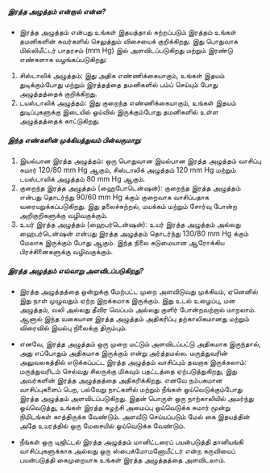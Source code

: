 ##### இரத்த அழுத்தம் என்றால் என்ன?
* இரத்த அழுத்தம் என்பது உங்கள் இதயத்தால் சுற்றப்படும் இரத்தம் உங்கள் தமனிகளின் சுவர்களில் செலுத்தும் விசையைக் குறிக்கிறது. இது பொதுவாக மில்லிமீட்டர் பாதரசம் (mm Hg) இல் அளவிடப்படுகிறது மற்றும் இரண்டு எண்களாக வழங்கப்படுகிறது:

1. சிஸ்டாலிக் அழுத்தம்: இது அதிக எண்ணிக்கையாகும், உங்கள் இதயம் துடிக்கும்போது மற்றும் இரத்தத்தை தமனிகளில் பம்ப் செய்யும் போது அழுத்தத்தைக் குறிக்கிறது.
2. டயஸ்டாலிக் அழுத்தம்: இது குறைந்த எண்ணிக்கையாகும், உங்கள் இதயம் துடிப்புகளுக்கு இடையில் ஓய்வில் இருக்கும்போது தமனிகளில் உள்ள அழுத்தத்தைக் காட்டுகிறது.

##### இந்த எண்களின் முக்கியத்துவம் பின்வருமாறு:

1. இயல்பான இரத்த அழுத்தம்: ஒரு பொதுவான இயல்பான இரத்த அழுத்தம் வாசிப்பு சுமார் 120/80 mm Hg ஆகும், சிஸ்டாலிக் அழுத்தம் 120 mm Hg மற்றும் டயஸ்டாலிக் அழுத்தம் 80 mm Hg ஆகும்.
2. குறைந்த இரத்த அழுத்தம் (ஹைபோடென்ஷன்): குறைந்த இரத்த அழுத்தம் என்பது தொடர்ந்து 90/60 mm Hg க்கும் குறைவாக வாசிப்பதாக வரையறுக்கப்படுகிறது. இது தலைச்சுற்றல், மயக்கம் மற்றும் சோர்வு போன்ற அறிகுறிகளுக்கு வழிவகுக்கும்.
3. உயர் இரத்த அழுத்தம் (ஹைபர்டென்ஷன்): உயர் இரத்த அழுத்தம் அல்லது ஹைபர்டென்ஷன் என்பது இரத்த அழுத்தம் தொடர்ந்து 130/80 mm Hg க்கும் மேலாக இருக்கும் போது ஆகும். இந்த நிலை கடுமையான ஆரோக்கிய பிரச்சினைகளுக்கு வழிவகுக்கும்.

##### இரத்த அழுத்தம் எவ்வாறு அளவிடப்படுகிறது?

* இரத்த அழுத்தத்தை ஒன்றுக்கு மேற்பட்ட முறை அளவிடுவது முக்கியம், ஏனெனில் இது நாள் முழுவதும் ஏற்ற இறக்கமாக இருக்கும்.
இது உடல் உழைப்பு, மன அழுத்தம், வலி அல்லது தீவிர வெப்பம் அல்லது குளிர் போன்றவற்றால் மாறலாம். ஆனால் இந்த வகையான இரத்த அழுத்தம் அதிகரிப்பு தற்காலிகமானது மற்றும் விரைவில் இயல்பு நிலைக்கு திரும்பும்.

* எனவே, இரத்த அழுத்தம் ஒரு முறை மட்டும் அளவிடப்பட்டு அதிகமாக இருந்தால், அது எப்போதும் அதிகமாக இருக்கும் என்று அர்த்தமல்ல.
மருத்துவரின் அலுவலகத்தில் எடுக்கப்பட்ட இரத்த அழுத்தம் வாசிப்பும் தவறாக இருக்கலாம்: மருத்துவரிடம் செல்வது சிலருக்கு மிகவும் பதட்டத்தை ஏற்படுத்துகிறது, இது அவர்களின் இரத்த அழுத்தத்தை அதிகரிக்கிறது.
எனவே நம்பகமான வாசிப்புகளைப் பெற, பல்வேறு நாட்களில் மற்றும் நீங்கள் ஓய்வெடுக்கும்போது இரத்த அழுத்தம் அளவிடப்படுகிறது.
இதன் பொருள் ஒரு நாற்காலியில் அமர்ந்து ஓய்வெடுத்து, உங்கள் இரத்த சுழற்சி அமைப்பு ஓய்வெடுக்க சுமார் மூன்று நிமிடங்கள் காத்திருக்க வேண்டும். அளவீடு செய்யப்படும் மேல் கை இதயத்தின் அதே உயரத்தில் ஒரு மேசையில் ஓய்வெடுக்க வேண்டும்.

* நீங்கள் ஒரு டிஜிட்டல் இரத்த அழுத்தம் மானிட்டரைப் பயன்படுத்தி தானியங்கி வாசிப்புகளுக்காக அல்லது ஒரு ஸ்பைக்மோமனோமீட்டர் என்ற கருவியைப் பயன்படுத்தி கைமுறையாக உங்கள் இரத்த அழுத்தத்தை அளவிடலாம்.